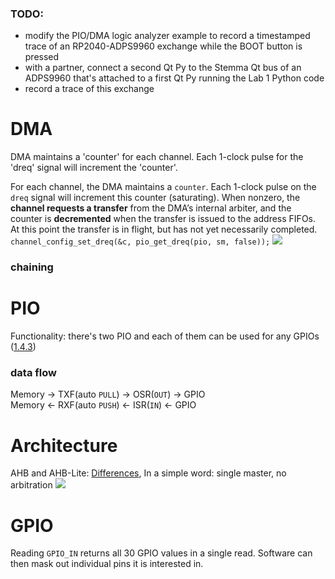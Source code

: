 ### TODO:

- modify the PIO/DMA logic analyzer example to record a timestamped trace of an RP2040-ADPS9960 exchange while the BOOT button is pressed
- with a partner, connect a second Qt Py to the Stemma Qt bus of an ADPS9960 that's attached to a first Qt Py running the Lab 1 Python code
- record a trace of this exchange

# DMA
DMA maintains a 'counter' for each channel. Each 1-clock pulse for the 'dreq' signal will increment the 'counter'.


For each channel, the DMA maintains a `counter`. Each 1-clock pulse on the `dreq` signal will increment this counter (saturating). When nonzero, the **channel requests a transfer** from the DMA’s internal arbiter, and the counter is **decremented** when the transfer is issued to the address FIFOs. At this point the transfer is in flight, but has not yet necessarily completed.
<br>`channel_config_set_dreq(&c, pio_get_dreq(pio, sm, false));`
<image src = "./imgs/dreqcounting.png">
### chaining 

# PIO
Functionality: there's two PIO and each of them can be used for any GPIOs ([1.4.3](https://datasheets.raspberrypi.com/rp2040/rp2040-datasheet.pdf))
### data flow
Memory -> TXF(auto `PULL`) -> OSR(`OUT`) -> GPIO <br>
Memory <- RXF(auto `PUSH`) <- ISR(`IN`) <- GPIO
# Architecture 
AHB and AHB-Lite: [Differences](https://developer.arm.com/documentation/ddi0243/c/apas01s01), In a simple word: single master, no arbitration
<image src = "./imgs/busoverview.jpg">

# GPIO 
Reading `GPIO_IN` returns all 30 GPIO values  in a single read. Software can then mask out
individual pins it is interested in.
